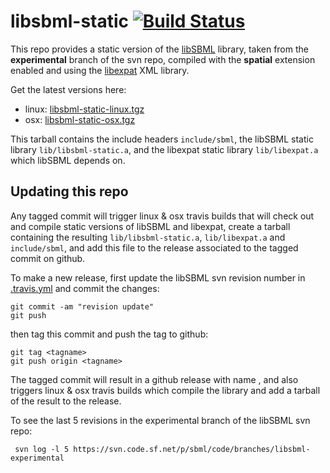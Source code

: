 # libsbml-static [![Build Status](https://travis-ci.org/lkeegan/libsbml-static.svg?branch=master)](https://travis-ci.org/lkeegan/libsbml-static)
This repo provides a static version of the [libSBML](http://sbml.org/SBML_Projects/libSBML) library, taken from the **experimental** branch of the svn repo, compiled with the **spatial** extension enabled and using the [libexpat](https://libexpat.github.io/) XML library.

Get the latest versions here:

  - linux: [libsbml-static-linux.tgz](https://github.com/lkeegan/libsbml-static/releases/latest/download/libsbml-static-linux.tgz)
  - osx: [libsbml-static-osx.tgz](https://github.com/lkeegan/libsbml-static/releases/latest/download/libsbml-static-osx.tgz)

This tarball contains the include headers `include/sbml`, the libSBML static library `lib/libsbml-static.a`, and the libexpat static library `lib/libexpat.a` which libSBML depends on.

## Updating this repo
Any tagged commit will trigger linux & osx travis builds that will check out and compile static versions of libSBML and libexpat, create a tarball containing the resulting `lib/libsbml-static.a`, `lib/libexpat.a` and `include/sbml`, and add this file to the release associated to the tagged commit on github.

To make a new release, first update the libSBML svn revision number in [.travis.yml](https://github.com/lkeegan/libsbml-static/blob/master/.travis.yml#L3) and commit the changes:
```
git commit -am "revision update"
git push
```
then tag this commit and push the tag to github:
```
git tag <tagname>
git push origin <tagname>
```
The tagged commit will result in a github release with name <tagname>, and also triggers linux & osx travis builds which compile the library and add a tarball of the result to the release.

To see the last 5 revisions in the experimental branch of the libSBML svn repo:
```
 svn log -l 5 https://svn.code.sf.net/p/sbml/code/branches/libsbml-experimental
```
